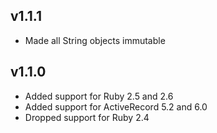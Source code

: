 ## v1.1.1

* Made all String objects immutable


## v1.1.0

* Added support for Ruby 2.5 and 2.6
* Added support for ActiveRecord 5.2 and 6.0
* Dropped support for Ruby 2.4
